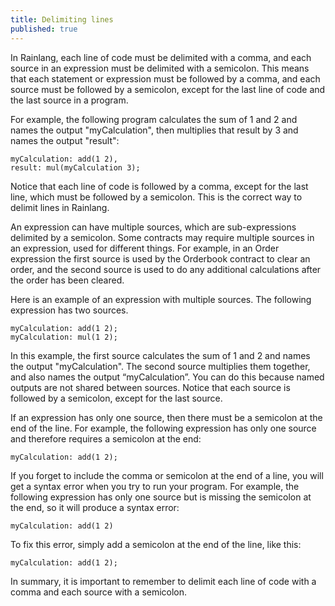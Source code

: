 ```yaml
---
title: Delimiting lines
published: true
---
```


In Rainlang, each line of code must be delimited with a comma, and each source in an expression must be delimited with a semicolon. This means that each statement or expression must be followed by a comma, and each source must be followed by a semicolon, except for the last line of code and the last source in a program.

For example, the following program calculates the sum of 1 and 2 and names the output "myCalculation", then multiplies that result by 3 and names the output "result":

```
myCalculation: add(1 2),
result: mul(myCalculation 3);
```

Notice that each line of code is followed by a comma, except for the last line, which must be followed by a semicolon. This is the correct way to delimit lines in Rainlang.

An expression can have multiple sources, which are sub-expressions delimited by a semicolon. Some contracts may require multiple sources in an expression, used for different things. For example, in an Order expression the first source is used by the Orderbook contract to clear an order, and the second source is used to do any additional calculations after the order has been cleared.

Here is an example of an expression with multiple sources. The following expression has two sources.

```
myCalculation: add(1 2);
myCalculation: mul(1 2);
```

In this example, the first source calculates the sum of 1 and 2 and names the output "myCalculation". The second source multiplies them together, and also names the output “myCalculation”. You can do this because named outputs are not shared between sources. Notice that each source is followed by a semicolon, except for the last source.

If an expression has only one source, then there must be a semicolon at the end of the line. For example, the following expression has only one source and therefore requires a semicolon at the end:

```
myCalculation: add(1 2);
```

If you forget to include the comma or semicolon at the end of a line, you will get a syntax error when you try to run your program. For example, the following expression has only one source but is missing the semicolon at the end, so it will produce a syntax error:

```
myCalculation: add(1 2)
```

To fix this error, simply add a semicolon at the end of the line, like this:

```
myCalculation: add(1 2);
```

In summary, it is important to remember to delimit each line of code with a comma and each source with a semicolon.
